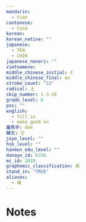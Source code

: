 ```yaml
---
mandarin:
  - tián
cantonese:
  - tin4
korean:
korean_native: ""
japanese:
  - TEN
  - CHIN
japanese_nanori: ""
vietnamese:
middle_chinese_initial: d
middle_chinese_final: en
stroke_count: "13"
radical: 土
skip_number: 1-3-10
grade_level: 6
pos: ""
english:
  - fill in
  - make good on
羅馬字: den
韓文: 던
joyo_level: ""
hsk_level: ""
hanmun_edu_level: ""
danayo_id: 6316
mc_id: 2019
graphemic_classification: 眞
stand_in: "TRUE"
aliases:
  - 塡
---
```


# Notes
